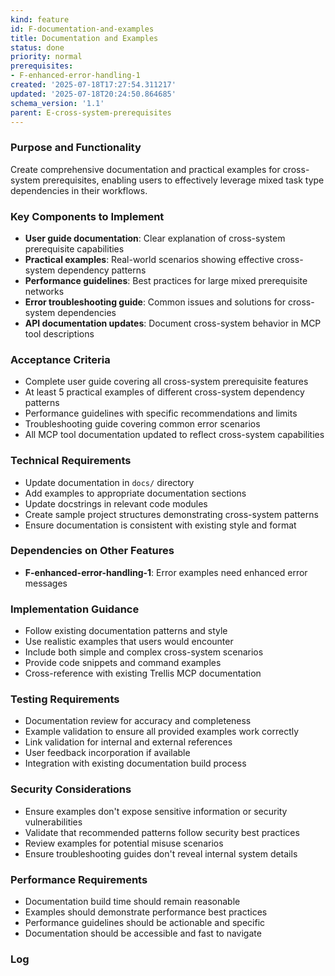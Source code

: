 ```yaml
---
kind: feature
id: F-documentation-and-examples
title: Documentation and Examples
status: done
priority: normal
prerequisites:
- F-enhanced-error-handling-1
created: '2025-07-18T17:27:54.311217'
updated: '2025-07-18T20:24:50.864685'
schema_version: '1.1'
parent: E-cross-system-prerequisites
---
```

### Purpose and Functionality
Create comprehensive documentation and practical examples for cross-system prerequisites, enabling users to effectively leverage mixed task type dependencies in their workflows.

### Key Components to Implement
- **User guide documentation**: Clear explanation of cross-system prerequisite capabilities
- **Practical examples**: Real-world scenarios showing effective cross-system dependency patterns
- **Performance guidelines**: Best practices for large mixed prerequisite networks
- **Error troubleshooting guide**: Common issues and solutions for cross-system dependencies
- **API documentation updates**: Document cross-system behavior in MCP tool descriptions

### Acceptance Criteria
- Complete user guide covering all cross-system prerequisite features
- At least 5 practical examples of different cross-system dependency patterns
- Performance guidelines with specific recommendations and limits
- Troubleshooting guide covering common error scenarios
- All MCP tool documentation updated to reflect cross-system capabilities

### Technical Requirements
- Update documentation in `docs/` directory
- Add examples to appropriate documentation sections
- Update docstrings in relevant code modules
- Create sample project structures demonstrating cross-system patterns
- Ensure documentation is consistent with existing style and format

### Dependencies on Other Features
- **F-enhanced-error-handling-1**: Error examples need enhanced error messages

### Implementation Guidance
- Follow existing documentation patterns and style
- Use realistic examples that users would encounter
- Include both simple and complex cross-system scenarios
- Provide code snippets and command examples
- Cross-reference with existing Trellis MCP documentation

### Testing Requirements
- Documentation review for accuracy and completeness
- Example validation to ensure all provided examples work correctly
- Link validation for internal and external references
- User feedback incorporation if available
- Integration with existing documentation build process

### Security Considerations
- Ensure examples don't expose sensitive information or security vulnerabilities
- Validate that recommended patterns follow security best practices
- Review examples for potential misuse scenarios
- Ensure troubleshooting guides don't reveal internal system details

### Performance Requirements
- Documentation build time should remain reasonable
- Examples should demonstrate performance best practices
- Performance guidelines should be actionable and specific
- Documentation should be accessible and fast to navigate

### Log

